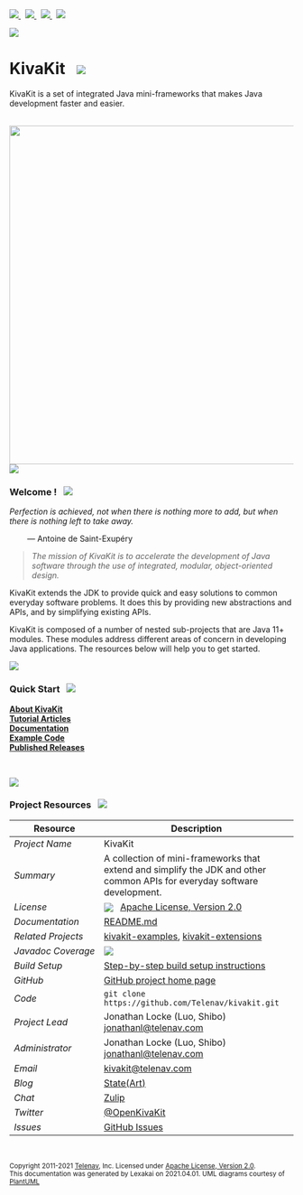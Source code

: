 [//]: # (start-user-text)

<a href="https://github.com/Telenav/kivakit">
<img src="https://www.kivakit.org/images/github-32.png" srcset="https://www.kivakit.org/images/github-32-2x.png 2x"/>
</a>
&nbsp;
<a href="https://twitter.com/openkivakit">
<img src="https://www.kivakit.org/images/twitter-32.png" srcset="https://www.kivakit.org/images/twitter-32-2x.png 2x"/>
</a>
&nbsp;
<a href="https://kivakit.zulipchat.com">
<img src="https://www.kivakit.org/images/zulip-32.png" srcset="https://www.kivakit.org/images/zulip-32-2x.png 2x"/>
</a>
&nbsp;
<a href="https://state-of-the-art.org">
<img src="https://www.kivakit.org/images/blog-32.png" srcset="https://www.kivakit.org/images/blog-32-2x.png 2x"/>
</a>

![](https://www.kivakit.org/images/kivakit-background.png)

[//]: # (end-user-text)

# KivaKit &nbsp;&nbsp;<img src="https://www.kivakit.org/images/kivakit-64.png" srcset="https://www.kivakit.org/images/kivakit-64-2x.png 2x"/>

KivaKit is a set of integrated Java mini-frameworks that makes Java development faster and easier.

<br/>

<img src="https://www.kivakit.org/images/mini-frameworks.svg" width="600"/>  

<br/>

<img src="https://www.kivakit.org/images/horizontal-line-512.png" srcset="https://www.kivakit.org/images/horizontal-line-512-2x.png 2x"/>

[//]: # (start-user-text)

### Welcome <a name = "welcome"></a>! &nbsp; <img src="https://www.kivakit.org/images/stars-32.png" srcset="https://www.kivakit.org/images/stars-32-2x.png 2x"/>

*Perfection is achieved, not when there is nothing more to add, but when there is nothing left to take away.*

&nbsp; &nbsp; &nbsp; &nbsp; &mdash; Antoine de Saint-Exup&eacute;ry

> *The mission of KivaKit is to accelerate the development of Java software through the use of integrated, modular, object-oriented design.*

KivaKit extends the JDK to provide quick and easy solutions to common everyday software problems. It does this by providing new abstractions and APIs, and by simplifying existing APIs.

KivaKit is composed of a number of nested sub-projects that are Java 11+ modules. These modules address different areas of concern in developing Java applications. The resources below will help you to get started.

<img src="https://www.kivakit.org/images/horizontal-line-128.png" srcset="https://www.kivakit.org/images/horizontal-line-128-2x.png 2x"/>

### Quick Start <a name = "quick-start"></a>&nbsp; <img src="https://www.kivakit.org/images/rocket-32.png" srcset="https://www.kivakit.org/images/rocket-32-2x.png 2x"/>

[**About KivaKit**](https://github.com/Telenav/kivakit/tree/master#about)  
[**Tutorial Articles**](https://state-of-the-art.org/)  
[**Documentation**](https://github.com/Telenav/kivakit/tree/master#readme)  
[**Example Code**](https://github.com/Telenav/kivakit-examples)  
[**Published Releases**](https://repo1.maven.org/maven2/com/telenav/kivakit/)

&nbsp;

<img src="https://www.kivakit.org/images/horizontal-line-128.png" srcset="https://www.kivakit.org/images/horizontal-line-128-2x.png 2x"/>

### Project Resources <a name = "project-resources"></a> &nbsp; <img src="https://www.kivakit.org/images/water-32.png" srcset="https://www.kivakit.org/images/water-32-2x.png 2x"/>

| Resource                | Description                                                                                                                                                                                                  |
|-------------------------|--------------------------------------------------------------------------------------------------------------------------------------------------------------------------------------------------------------|
| *Project&nbsp;Name*     | KivaKit                                                                                                                                                                                                      |
| *Summary*               | A collection of mini-frameworks that extend and simplify the JDK and other common APIs for everyday software development.                                                                                    |
| *License*               | <a href="https://apache.org"><img valign="middle" src="https://www.kivakit.org/images/feather.png" srcset="https://www.kivakit.org/images/feather-2x.png 2x"/></a> &nbsp; [Apache License, Version 2.0](LICENSE) |
| *Documentation*         | [README.md](https://github.com/Telenav/kivakit)                                                                                                                                                              |
| *Related&nbsp;Projects* | [kivakit-examples](https://github.com/Telenav/kivakit-examples), [kivakit-extensions](https://github.com/Telenav/kivakit)                                                                                    |
| *Javadoc&nbsp;Coverage* | <img src="https://www.kivakit.org/images/meter-90-96.png" srcset="https://www.kivakit.org/images/meter-90-96-2x.png 2x"/>                                                                                    |
| *Build Setup*           | [Step-by-step build setup instructions](https://github.com/Telenav/kivakit/blob/master/documentation/overview/setup.md)
| *GitHub*                | [GitHub project home page](https://github.com/Telenav/kivakit)                                                                                                                                               |
| *Code*                  | `git clone https://github.com/Telenav/kivakit.git`                                                                                                                                                           |
| *Project&nbsp;Lead*     | Jonathan Locke (Luo, Shibo) <br/> [jonathanl@telenav.com](mailto:jonathanl@telenav.com)                                                                                                                      |
| *Administrator*         | Jonathan Locke (Luo, Shibo) <br/> [jonathanl@telenav.com](mailto:jonathanl@telenav.com)                                                                                                                      |
| *Email*                 | [kivakit@telenav.com](mailto:kivakit@telenav.com)                                                                                                                                                            |
| *Blog*                  | [State(Art)](https://state-of-the-art.org)                                                                                                                                                                   |
| *Chat*                  | [Zulip](https://kivakit.zulip.com)                                                                                                                                                                           |
| *Twitter*               | [@OpenKivaKit](https://twitter.com/openkivakit)                                                                                                                                                              |
| *Issues*                | [GitHub Issues](https://github.com/Telenav/kivakit/issues)                                                                                                                                                   |

<br/>


[//]: # (end-user-text)


<sub>Copyright 2011-2021 [Telenav](https://telenav.com), Inc. Licensed under [Apache License, Version 2.0](LICENSE).</sub>  
<sub>This documentation was generated by Lexakai on 2021.04.01. UML diagrams courtesy of [PlantUML](https://plantuml.com)</sub>
